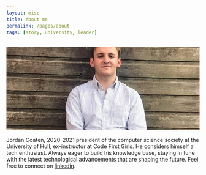 ```yaml
---
layout: misc
title: About me
permalink: /pages/about
tags: [story, university, leader]
---
```


![alt text](/assets/img/self_photo_small.jpg "Me")

Jordan Coaten, 2020-2021 president of the computer science society at the University of Hull, ex-instructor at Code First Girls. He considers himself a tech enthusiast. Always eager to build his knowledge base, staying in tune with the latest technological advancements that are shaping the future. Feel free to connect on [linkedin](https://www.linkedin.com/in/j-coaten-engineer/).
